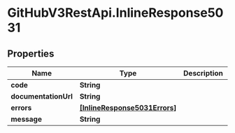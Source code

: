 # GitHubV3RestApi.InlineResponse5031

## Properties

Name | Type | Description | Notes
------------ | ------------- | ------------- | -------------
**code** | **String** |  | [optional] 
**documentationUrl** | **String** |  | [optional] 
**errors** | [**[InlineResponse5031Errors]**](InlineResponse5031Errors.md) |  | [optional] 
**message** | **String** |  | [optional] 


